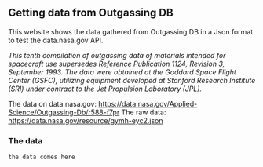## Getting data from Outgassing DB

This website shows the data gathered from Outgassing DB in a Json format to test the data.nasa.gov API.

_This tenth compilation of outgassing data of materials intended for spacecraft use supersedes Reference Publication 1124, Revision 3, September 1993. The data were obtained at the Goddard Space Flight Center (GSFC), utilizing equipment developed at Stanford Research Institute (SRI) under contract to the Jet Propulsion Laboratory (JPL)._

The data on data.nasa.gov: https://data.nasa.gov/Applied-Science/Outgassing-Db/r588-f7pr
The raw data: https://data.nasa.gov/resource/gymh-eyc2.json

### The data

```markdown
the data comes here
```
